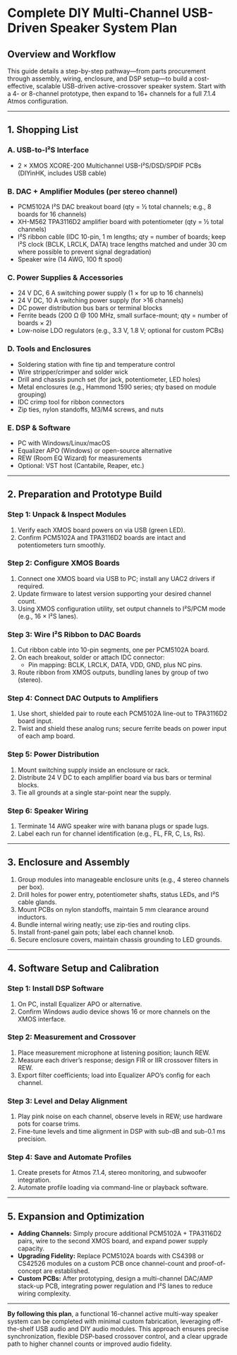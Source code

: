 # Complete DIY Multi-Channel USB-Driven Speaker System Plan

## Overview and Workflow
This guide details a step-by-step pathway—from parts procurement through assembly, wiring, enclosure, and DSP setup—to build a cost-effective, scalable USB-driven active-crossover speaker system. Start with a 4- or 8-channel prototype, then expand to 16+ channels for a full 7.1.4 Atmos configuration.

***

## 1. Shopping List

### A. USB-to-I²S Interface
- 2 × XMOS XCORE-200 Multichannel USB-I²S/DSD/SPDIF PCBs (DIYinHK, includes USB cable)

### B. DAC + Amplifier Modules (per stereo channel)
- PCM5102A I²S DAC breakout board (qty = ½ total channels; e.g., 8 boards for 16 channels)
- XH-M562 TPA3116D2 amplifier board with potentiometer (qty = ½ total channels)
- I²S ribbon cable (IDC 10-pin, 1 m lengths; qty = number of boards; keep I²S clock (BCLK, LRCLK, DATA) trace lengths matched and under 30 cm where possible to prevent signal degradation)
- Speaker wire (14 AWG, 100 ft spool)

### C. Power Supplies & Accessories
- 24 V DC, 6 A switching power supply (1 × for up to 16 channels)
- 24 V DC, 10 A switching power supply (for >16 channels)
- DC power distribution bus bars or terminal blocks
- Ferrite beads (200 Ω @ 100 MHz, small surface-mount; qty = number of boards × 2)
- Low-noise LDO regulators (e.g., 3.3 V, 1.8 V; optional for custom PCBs)

### D. Tools and Enclosures
- Soldering station with fine tip and temperature control
- Wire stripper/crimper and solder wick
- Drill and chassis punch set (for jack, potentiometer, LED holes)
- Metal enclosures (e.g., Hammond 1590 series; qty based on module grouping)
- IDC crimp tool for ribbon connectors
- Zip ties, nylon standoffs, M3/M4 screws, and nuts

### E. DSP & Software
- PC with Windows/Linux/macOS
- Equalizer APO (Windows) or open-source alternative
- REW (Room EQ Wizard) for measurements
- Optional: VST host (Cantabile, Reaper, etc.)

***

## 2. Preparation and Prototype Build

### Step 1: Unpack & Inspect Modules
1. Verify each XMOS board powers on via USB (green LED).
2. Confirm PCM5102A and TPA3116D2 boards are intact and potentiometers turn smoothly.

### Step 2: Configure XMOS Boards
1. Connect one XMOS board via USB to PC; install any UAC2 drivers if required.
2. Update firmware to latest version supporting your desired channel count.
3. Using XMOS configuration utility, set output channels to I²S/PCM mode (e.g., 16 × I²S lanes).

### Step 3: Wire I²S Ribbon to DAC Boards
1. Cut ribbon cable into 10-pin segments, one per PCM5102A board.
2. On each breakout, solder or attach IDC connector:
   - Pin mapping: BCLK, LRCLK, DATA, VDD, GND, plus NC pins.
3. Route ribbon from XMOS outputs, bundling lanes by group of two (stereo).

### Step 4: Connect DAC Outputs to Amplifiers
1. Use short, shielded pair to route each PCM5102A line-out to TPA3116D2 board input.
2. Twist and shield these analog runs; secure ferrite beads on power input of each amp board.

### Step 5: Power Distribution
1. Mount switching supply inside an enclosure or rack.
2. Distribute 24 V DC to each amplifier board via bus bars or terminal blocks.
3. Tie all grounds at a single star-point near the supply.

### Step 6: Speaker Wiring
1. Terminate 14 AWG speaker wire with banana plugs or spade lugs.
2. Label each run for channel identification (e.g., FL, FR, C, Ls, Rs).

***

## 3. Enclosure and Assembly

1. Group modules into manageable enclosure units (e.g., 4 stereo channels per box).
2. Drill holes for power entry, potentiometer shafts, status LEDs, and I²S cable glands.
3. Mount PCBs on nylon standoffs, maintain 5 mm clearance around inductors.
4. Bundle internal wiring neatly; use zip-ties and routing clips.
5. Install front-panel gain pots; label each channel knob.
6. Secure enclosure covers, maintain chassis grounding to LED grounds.

***

## 4. Software Setup and Calibration

### Step 1: Install DSP Software
1. On PC, install Equalizer APO or alternative.
2. Confirm Windows audio device shows 16 or more channels on the XMOS interface.

### Step 2: Measurement and Crossover
1. Place measurement microphone at listening position; launch REW.
2. Measure each driver’s response; design FIR or IIR crossover filters in REW.
3. Export filter coefficients; load into Equalizer APO’s config for each channel.

### Step 3: Level and Delay Alignment
1. Play pink noise on each channel, observe levels in REW; use hardware pots for coarse trims.
2. Fine-tune levels and time alignment in DSP with sub-dB and sub-0.1 ms precision.

### Step 4: Save and Automate Profiles
1. Create presets for Atmos 7.1.4, stereo monitoring, and subwoofer integration.
2. Automate profile loading via command-line or playback software.

***

## 5. Expansion and Optimization

- **Adding Channels:** Simply procure additional PCM5102A + TPA3116D2 pairs, wire to the second XMOS board, and expand power supply capacity.
- **Upgrading Fidelity:** Replace PCM5102A boards with CS4398 or CS42526 modules on a custom PCB once channel-count and proof-of-concept are established.
- **Custom PCBs:** After prototyping, design a multi-channel DAC/AMP stack-up PCB, integrating power regulation and I²S lanes to reduce wiring complexity.

***

**By following this plan**, a functional 16-channel active multi-way speaker system can be completed with minimal custom fabrication, leveraging off-the-shelf USB audio and DIY audio modules. This approach ensures precise synchronization, flexible DSP-based crossover control, and a clear upgrade path to higher channel counts or improved audio fidelity.
